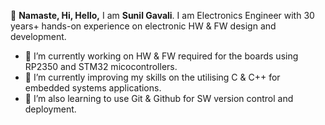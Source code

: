 🙏 **Namaste, Hi, Hello,**
I am **Sunil Gavali**. I am Electronics Engineer with 30 years+ hands-on experience on electronic HW & FW design and development. 
- 🔭 I’m currently working on HW & FW required for the boards using RP2350 and STM32 micocontrollers. 
- 🌱 I’m currently improving my skills on the utilising C & C++ for embedded systems applications.
- 🌱 I’m also learning to use Git & Github for SW version control and deployment.

<!--
**GavSun/GavSun** is a ✨ _special_ ✨ repository because its `README.md` (this file) appears on your GitHub profile.

Here are some ideas to get you started:

- 🔭 I’m currently working on ...
- 🌱 I’m currently learning ...
- 👯 I’m looking to collaborate on ...
- 🤔 I’m looking for help with ...
- 💬 Ask me about ...
- 📫 How to reach me: ...
- 😄 Pronouns: ...
- ⚡ Fun fact: ...
-->
